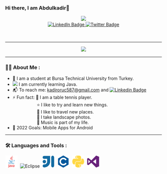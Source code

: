 ### Hi there, I am Abdulkadir👋


<div id="header" align="center">
  <img src="https://media.giphy.com/media/hqU2KkjW5bE2v2Z7Q2/giphy.gif" width="200"/>
</div>

<div id="badges"  align="center">
  <a href="[your-linkedin-URL](https://www.linkedin.com/in/abdulkadir-oru%C3%A7-6aaa03223/)">
    <img src="https://img.shields.io/badge/LinkedIn-black?style=for-the-badge&logo=linkedin&logoColor=white" alt="LinkedIn Badge"/>

  <a href="[your-twitter-URL](https://twitter.com/Kadir_587?t=WwHrDKuT-zgtyq2T90LTQw&s=09)">
    <img src="https://img.shields.io/badge/Twitter-black?style=for-the-badge&logo=twitter&logoColor=white" alt="Twitter Badge"/>
  </a>
</div>
  <br><br>
  
---
  <div align="center">
  <img src="https://media.giphy.com/media/jdPMeyv9rn0hZHh8n9/giphy.gif" width="450"/>
  </div>

---

### :man_technologist: About Me :
 
  - :school: I am a student at Bursa Technical University from Turkey. 
  - <img src="https://media.giphy.com/media/WFZvB7VIXBgiz3oDXE/giphy.gif" width="20">  I am currently learning Java.
  - 📬 To reach me: kadiroruc587@gmail.com and  [![Linkedin Badge](https://img.shields.io/badge/-LINKEDIN-black?style=flat&logo=Linkedin&logoColor=white)](https://www.linkedin.com/in/abdulkadir-oru%C3%A7-6aaa03223/)
  - ⚡ Fun fact: 🏓 I am a table tennis player. <br>
  &emsp;&emsp;&emsp;&emsp;&emsp;&nbsp;&nbsp;⭐ I like to try and learn new things. <br>
  &emsp;&emsp;&emsp;&emsp;&emsp;&nbsp;&nbsp;🌆 I like to travel new places. <br>
  &emsp;&emsp;&emsp;&emsp;&emsp;&nbsp;&nbsp;🌄 I take landscape photos. <br>
  &emsp;&emsp;&emsp;&emsp;&emsp;&nbsp;&nbsp;🎵 Music is part of my life. <br>
  - 📱 2022 Goals: Mobile Apps for Android
  

---

### :hammer_and_wrench: Languages and Tools :
  <div>
  <img src="https://github.com/devicons/devicon/blob/master/icons/java/java-original-wordmark.svg" title="Java" alt="Java" width="40" height="40"/>&nbsp;
  <img src="https://cdn.cdnlogo.com/logos/e/57/eclipse.svg" title="Eclipse" alt="Eclipse" width="40" height="40"/>&nbsp;
  <img src="https://github.com/devicons/devicon/blob/master/icons/intellij/intellij-plain.svg" title="Intellij Idea" alt="Intellij Idea" width="40" height="40"/>&nbsp;
  <img src="https://github.com/devicons/devicon/blob/master/icons/c/c-plain.svg" title="C" alt="C" width="40" height="40"/>&nbsp;
  <img src="https://github.com/devicons/devicon/blob/master/icons/python/python-plain.svg" title="Python" alt="Python" width="40" height="40"/>&nbsp;
  <img src="https://github.com/devicons/devicon/blob/master/icons/visualstudio/visualstudio-plain.svg" title="VS Code" alt="VS Code" width="40" height="40"/>&nbsp;

    
    
  
</div>
